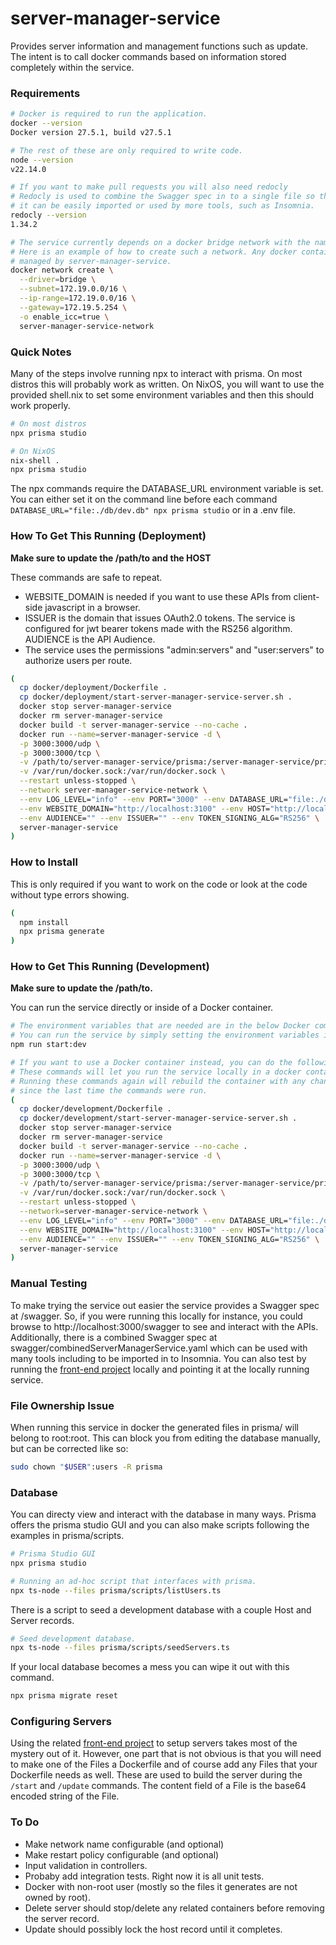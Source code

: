 # server-manager-service

Provides server information and management functions such as update.
The intent is to call docker commands based on information stored completely within the service.

### Requirements

```sh
# Docker is required to run the application.
docker --version
Docker version 27.5.1, build v27.5.1

# The rest of these are only required to write code.
node --version
v22.14.0

# If you want to make pull requests you will also need redocly
# Redocly is used to combine the Swagger spec in to a single file so that
# it can be easily imported or used by more tools, such as Insomnia.
redocly --version
1.34.2

# The service currently depends on a docker bridge network with the name server-manager-service-network.
# Here is an example of how to create such a network. Any docker container on this network can be
# managed by server-manager-service.
docker network create \
  --driver=bridge \
  --subnet=172.19.0.0/16 \
  --ip-range=172.19.0.0/16 \
  --gateway=172.19.5.254 \
  -o enable_icc=true \
  server-manager-service-network
```

### Quick Notes

Many of the steps involve running npx to interact with prisma. On most distros this will probably work as written.
On NixOS, you will want to use the provided shell.nix to set some environment variables and then this should work
properly.

```sh
# On most distros
npx prisma studio

# On NixOS
nix-shell .
npx prisma studio
```

The npx commands require the DATABASE_URL environment variable is set. You can either set it on the command line before each command `DATABASE_URL="file:./db/dev.db" npx prisma studio` or in a .env file.

### How To Get This Running (Deployment)

**Make sure to update the /path/to and the HOST**

These commands are safe to repeat.

- WEBSITE_DOMAIN is needed if you want to use these APIs from client-side javascript in a browser.
- ISSUER is the domain that issues OAuth2.0 tokens. The service is configured for jwt bearer tokens made with the RS256 algorithm. AUDIENCE is the API Audience.
- The service uses the permissions "admin:servers" and "user:servers" to authorize users per route.

```sh
(
  cp docker/deployment/Dockerfile .
  cp docker/deployment/start-server-manager-service-server.sh .
  docker stop server-manager-service
  docker rm server-manager-service
  docker build -t server-manager-service --no-cache .
  docker run --name=server-manager-service -d \
  -p 3000:3000/udp \
  -p 3000:3000/tcp \
  -v /path/to/server-manager-service/prisma:/server-manager-service/prisma \
  -v /var/run/docker.sock:/var/run/docker.sock \
  --restart unless-stopped \
  --network server-manager-service-network \
  --env LOG_LEVEL="info" --env PORT="3000" --env DATABASE_URL="file:./db/dev.db" \
  --env WEBSITE_DOMAIN="http://localhost:3100" --env HOST="http://localhost:3000" \
  --env AUDIENCE="" --env ISSUER="" --env TOKEN_SIGNING_ALG="RS256" \
  server-manager-service
)
```

### How to Install

This is only required if you want to work on the code or look at the code without type errors showing.

```sh
(
  npm install
  npx prisma generate
)
```

### How to Get This Running (Development)

**Make sure to update the /path/to.**

You can run the service directly or inside of a Docker container.

```sh
# The environment variables that are needed are in the below Docker command prefixed by the --env flags.
# You can run the service by simply setting the environment variables in a .env file and then running
npm run start:dev

# If you want to use a Docker container instead, you can do the following.
# These commands will let you run the service locally in a docker container.
# Running these commands again will rebuild the container with any changes
# since the last time the commands were run.
(
  cp docker/development/Dockerfile .
  cp docker/development/start-server-manager-service-server.sh .
  docker stop server-manager-service
  docker rm server-manager-service
  docker build -t server-manager-service --no-cache .
  docker run --name=server-manager-service -d \
  -p 3000:3000/udp \
  -p 3000:3000/tcp \
  -v /path/to/server-manager-service/prisma:/server-manager-service/prisma \
  -v /var/run/docker.sock:/var/run/docker.sock \
  --restart unless-stopped \
  --network=server-manager-service-network \
  --env LOG_LEVEL="info" --env PORT="3000" --env DATABASE_URL="file:./db/dev.db" \
  --env WEBSITE_DOMAIN="http://localhost:3100" --env HOST="http://localhost:3000" \
  --env AUDIENCE="" --env ISSUER="" --env TOKEN_SIGNING_ALG="RS256" \
  server-manager-service
)
```

### Manual Testing

To make trying the service out easier the service provides a Swagger spec at /swagger. So, if you were running this locally for instance, you could browse to http://localhost:3000/swagger to see and interact with the APIs.
Additionally, there is a combined Swagger spec at swagger/combinedServerManagerService.yaml which can be used with many tools including to be imported in to Insomnia.
You can also test by running the [front-end project](https://github.com/Zane-T-Rice/apps) locally and pointing it at the locally running service.

### File Ownership Issue

When running this service in docker the generated files in prisma/ will belong to root:root. This can block you from editing the database manually, but can be corrected like so:

```sh
sudo chown "$USER":users -R prisma
```

### Database

You can directy view and interact with the database in many ways. Prisma offers the prisma studio GUI and you can also make scripts following the examples in prisma/scripts.

```sh
# Prisma Studio GUI
npx prisma studio

# Running an ad-hoc script that interfaces with prisma.
npx ts-node --files prisma/scripts/listUsers.ts
```

There is a script to seed a development database with a couple Host and Server records.

```sh
# Seed development database.
npx ts-node --files prisma/scripts/seedServers.ts
```

If your local database becomes a mess you can wipe it out with this command.

```sh
npx prisma migrate reset
```

### Configuring Servers

Using the related [front-end project](https://github.com/Zane-T-Rice/apps) to setup servers takes most of the mystery out of it. However, one part that is not obvious is that you will need to make one of the Files a Dockerfile and of course add any Files that your Dockerfile needs as well. These are used to build the server during the `/start` and `/update` commands. The content field of a File is the base64 encoded string of the File.

### To Do

- Make network name configurable (and optional)
- Make restart policy configurable (and optional)
- Input validation in controllers.
- Probaby add integration tests. Right now it is all unit tests.
- Docker with non-root user (mostly so the files it generates are not owned by root).
- Delete server should stop/delete any related containers before removing the server record.
- Update should possibly lock the host record until it completes.
